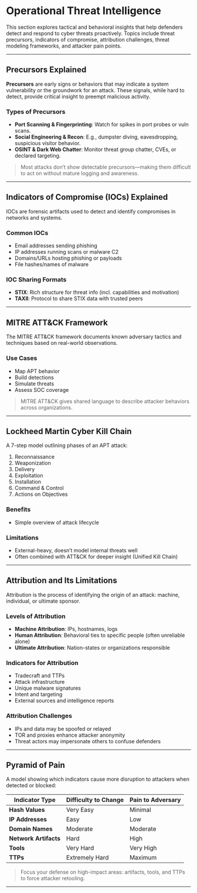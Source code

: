 # Operational Threat Intelligence

This section explores tactical and behavioral insights that help defenders detect and respond to cyber threats proactively. Topics include threat precursors, indicators of compromise, attribution challenges, threat modeling frameworks, and attacker pain points.

---

## Precursors Explained

**Precursors** are early signs or behaviors that may indicate a system vulnerability or the groundwork for an attack. These signals, while hard to detect, provide critical insight to preempt malicious activity.

### Types of Precursors

- **Port Scanning & Fingerprinting**: Watch for spikes in port probes or vuln scans.
- **Social Engineering & Recon**: E.g., dumpster diving, eavesdropping, suspicious visitor behavior.
- **OSINT & Dark Web Chatter**: Monitor threat group chatter, CVEs, or declared targeting.

> Most attacks don’t show detectable precursors—making them difficult to act on without mature logging and awareness.

---

## Indicators of Compromise (IOCs) Explained

IOCs are forensic artifacts used to detect and identify compromises in networks and systems.

### Common IOCs

- Email addresses sending phishing
- IP addresses running scans or malware C2
- Domains/URLs hosting phishing or payloads
- File hashes/names of malware

### IOC Sharing Formats

- **STIX**: Rich structure for threat info (incl. capabilities and motivation)
- **TAXII**: Protocol to share STIX data with trusted peers

---

## MITRE ATT&CK Framework

The MITRE ATT&CK framework documents known adversary tactics and techniques based on real-world observations.

### Use Cases

- Map APT behavior
- Build detections
- Simulate threats
- Assess SOC coverage

> MITRE ATT&CK gives shared language to describe attacker behaviors across organizations.

---

## Lockheed Martin Cyber Kill Chain

A 7-step model outlining phases of an APT attack:

1. Reconnaissance  
2. Weaponization  
3. Delivery  
4. Exploitation  
5. Installation  
6. Command & Control  
7. Actions on Objectives  

### Benefits

- Simple overview of attack lifecycle

### Limitations

- External-heavy, doesn’t model internal threats well
- Often combined with ATT&CK for deeper insight (Unified Kill Chain)

---

## Attribution and Its Limitations

Attribution is the process of identifying the origin of an attack: machine, individual, or ultimate sponsor.

### Levels of Attribution

- **Machine Attribution**: IPs, hostnames, logs
- **Human Attribution**: Behavioral ties to specific people (often unreliable alone)
- **Ultimate Attribution**: Nation-states or organizations responsible

### Indicators for Attribution

- Tradecraft and TTPs  
- Attack infrastructure  
- Unique malware signatures  
- Intent and targeting  
- External sources and intelligence reports

### Attribution Challenges

- IPs and data may be spoofed or relayed  
- TOR and proxies enhance attacker anonymity  
- Threat actors may impersonate others to confuse defenders

---

## Pyramid of Pain

A model showing which indicators cause more disruption to attackers when detected or blocked:

| Indicator Type         | Difficulty to Change | Pain to Adversary |
|------------------------|----------------------|--------------------|
| **Hash Values**        | Very Easy            | Minimal            |
| **IP Addresses**       | Easy                 | Low                |
| **Domain Names**       | Moderate             | Moderate           |
| **Network Artifacts**  | Hard                 | High               |
| **Tools**              | Very Hard            | Very High          |
| **TTPs**               | Extremely Hard       | Maximum            |

> Focus your defense on high-impact areas: artifacts, tools, and TTPs to force attacker retooling.

---


